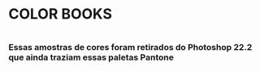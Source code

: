 <h1>COLOR BOOKS<H1>
<h3>Essas amostras de cores foram retirados do Photoshop 22.2 que ainda traziam essas paletas Pantone<h3>